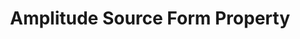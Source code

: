 ---
# -------------------------- #
#        CONTENT TYPE        #
# -------------------------- #

content-type: "api-form"
form-type: "source"
key: "source-form-properties-amplitude-object"


# -------------------------- #
#        OBJECT INFO         #
# -------------------------- #

title: "Amplitude Source Form Property"
api-type: "platform.amplitude"
display-name: "Amplitude"

source-type: "saas"
docs-name: "amplitude"

description: ""


# -------------------------- #
#      OBJECT ATTRIBUTES     #
# -------------------------- #

object-attributes:
  - name: "account"
    type: "string"
    required: true
    description: "The account ID for the Amplitude Snowflake warehouse."
    value: "<AMPLITUDE_SNOWFLAKE_ACCOUNT>"

  - name: "username"
    required: true
    type: "string"
    description: "The username of the {{ integration }} database user."
    value: "<USERNAME>"

  - name: "warehouse"
    type: "string"
    required: true
    description: "The name of the Amplitude Snowflake warehouse."
    value: "<AMPLITUDE_WAREHOUSE>"
---